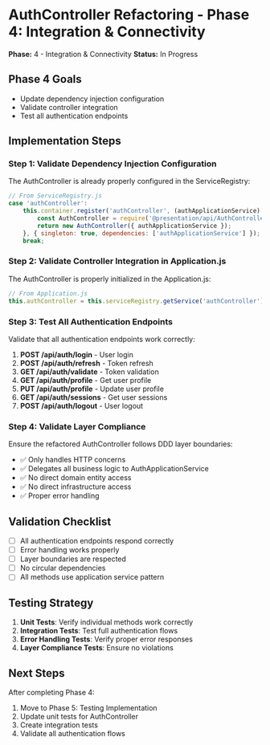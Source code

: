 # AuthController Refactoring - Phase 4: Integration & Connectivity

**Phase:** 4 - Integration & Connectivity
**Status:** In Progress

## Phase 4 Goals
- Update dependency injection configuration
- Validate controller integration
- Test all authentication endpoints

## Implementation Steps

### Step 1: Validate Dependency Injection Configuration
The AuthController is already properly configured in the ServiceRegistry:

```javascript
// From ServiceRegistry.js
case 'authController':
    this.container.register('authController', (authApplicationService) => {
        const AuthController = require('@presentation/api/AuthController');
        return new AuthController({ authApplicationService });
    }, { singleton: true, dependencies: ['authApplicationService'] });
    break;
```

### Step 2: Validate Controller Integration in Application.js
The AuthController is properly initialized in the Application.js:

```javascript
// From Application.js
this.authController = this.serviceRegistry.getService('authController');
```

### Step 3: Test All Authentication Endpoints
Validate that all authentication endpoints work correctly:

1. **POST /api/auth/login** - User login
2. **POST /api/auth/refresh** - Token refresh
3. **GET /api/auth/validate** - Token validation
4. **GET /api/auth/profile** - Get user profile
5. **PUT /api/auth/profile** - Update user profile
6. **GET /api/auth/sessions** - Get user sessions
7. **POST /api/auth/logout** - User logout

### Step 4: Validate Layer Compliance
Ensure the refactored AuthController follows DDD layer boundaries:

- ✅ Only handles HTTP concerns
- ✅ Delegates all business logic to AuthApplicationService
- ✅ No direct domain entity access
- ✅ No direct infrastructure access
- ✅ Proper error handling

## Validation Checklist
- [ ] All authentication endpoints respond correctly
- [ ] Error handling works properly
- [ ] Layer boundaries are respected
- [ ] No circular dependencies
- [ ] All methods use application service pattern

## Testing Strategy
1. **Unit Tests**: Verify individual methods work correctly
2. **Integration Tests**: Test full authentication flows
3. **Error Handling Tests**: Verify proper error responses
4. **Layer Compliance Tests**: Ensure no violations

## Next Steps
After completing Phase 4:
1. Move to Phase 5: Testing Implementation
2. Update unit tests for AuthController
3. Create integration tests
4. Validate all authentication flows 